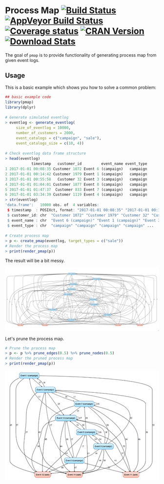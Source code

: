 # Process Map [![Build Status]][Travis] [![AppVeyor Build Status]][AppVeyor Link] [![Coverage status]][Coverage status link] [![CRAN Version]][CRAN Link] [![Download Stats]][CRAN Link]

[Build Status]: https://travis-ci.org/twang2218/pmap.svg?branch=master
[Travis]: https://travis-ci.org/twang2218/pmap

[CRAN Version]: http://www.r-pkg.org/badges/version/pmap
[CRAN Link]: https://cran.r-project.org/web/packages/pmap/index.html

[Coverage status]: https://coveralls.io/repos/github/twang2218/pmap/badge.svg?branch=master
[Coverage status link]: https://coveralls.io/github/twang2218/pmap?branch=master

[Download Stats]: https://cranlogs.r-pkg.org/badges/grand-total/pmap?color=brightgreen

[AppVeyor Build Status]: https://ci.appveyor.com/api/projects/status/github/twang2218/pmap?branch=master&svg=true
[AppVeyor Link]: https://ci.appveyor.com/project/twang2218/pmap

The goal of `pmap` is to provide functionality of generating process map from given event logs.

## Usage

This is a basic example which shows you how to solve a common problem:

``` r
## basic example code
library(pmap)
library(dplyr)

# Generate simulated eventlog
> eventlog <- generate_eventlog(
     size_of_eventlog = 10000,
     number_of_customers = 2000,
     event_catalogs = c("campaign", "sale"),
     event_catalogs_size = c(10, 4))

# Check eventlog data frame structure
> head(eventlog)
            timestamp   customer_id         event_name event_type
1 2017-01-01 00:08:35 Customer 1072 Event 6 (campaign)   campaign
2 2017-01-01 00:14:42 Customer 1979 Event 1 (campaign)   campaign
3 2017-01-01 00:55:58   Customer 32 Event 3 (campaign)   campaign
4 2017-01-01 01:04:01 Customer 1877 Event 8 (campaign)   campaign
5 2017-01-01 01:47:37  Customer 833 Event 7 (campaign)   campaign
6 2017-01-01 03:34:39 Customer 1119 Event 4 (campaign)   campaign
> str(eventlog)
'data.frame':   10000 obs. of  4 variables:
 $ timestamp  : POSIXct, format: "2017-01-01 00:08:35" "2017-01-01 00:14:42" ...
 $ customer_id: chr  "Customer 1072" "Customer 1979" "Customer 32" "Customer 1877" ...
 $ event_name : chr  "Event 6 (campaign)" "Event 1 (campaign)" "Event 3 (campaign)" "Event 8 (campaign)" ...
 $ event_type : chr  "campaign" "campaign" "campaign" "campaign" ...

# Create process map
> p <- create_pmap(eventlog, target_types = c("sale"))
# Render the process map
> print(render_pmap(p))
```

The result will be a bit messy.

![process map without prune](man/figures/example.prune_edges.none.png)

Let's prune the process map.

```R
# Prune the process map
> p <- p %>% prune_edges(0.5) %>% prune_nodes(0.5)
# Render the pruned process map
> print(render_pmap(p))
```

![cleaner process map](man/figures/example.prune_edges.both.png)

